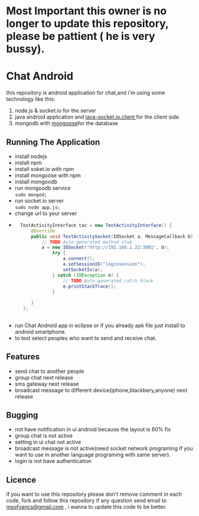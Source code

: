 Most Important this owner is no longer to update this repository, please be pattient ( he is very bussy).
============


Chat Android
============

this repository is android application for chat,and i'm using some technology like this:
<br>
1) node.js & socket.io for the server <br>
2) java android application and  [java-socket.io.client ](<https://github.com/clwillingham/java-socket.io.client>) for the client side.<br>
3) mongodb with [mongoose](<https://github.com/LearnBoost/mongoose>)for the database<br>



Running The Application
-----------------------

* install nodejs <br>
* install npm <br>
* install soket.io with npm <br> 
* install mongoose with npm <br>
* install mongoodb <br>
* run mongoodb service <br>
	`sudo mongod;`
* run socket.io server <br> 
	`sudo node app.js;`
* change url to your server
* ```java
	TestActivityInterface tac = new TestActivityInterface() {	
		@Override
		public void TestActivitySocket(IOSocket a, MessageCallback b) {
			// TODO Auto-generated method stub
			a = new IOSocket("http://192.168.1.22:3001", b);
	    		try {
	    			a.connect();
	    			a.setSessionID("loginsession");
	    			setSocketIo(a);
	    		} catch (IOException e) {
	    			// TODO Auto-generated catch block
	    			e.printStackTrace();
	    		}
			
		}
	 };
	 
* run Chat Android app in eclipse or if you already apk file just install to android smartphone.<br>
* to test select peoples who want to send and receive chat.<br>

Features
-----------------------

* send chat to another people
* group chat next release
* sms gateway next release
* broadcast message to different device(iphone,blackbery,anyone) next release

Bugging 
-----------------------

* not have notification in ui android because the layout is 60% fix
* group chat is not active
* setting in ui chat not active
* broadcast message is not active(need socket network programing if you want to use in another language programing  with same server).
* login is not have authentication

Licence 
----------------------
if you want to use this repository please  don't remove comment in each code, fork and follow this repository if any question send email to msofyancs@gmail.com , i wanna to update this code to be better.

	

